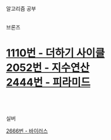 알고리즘 공부

</br>브론즈

[1110번 - 더하기 사이클](https://github.com/Cms4187/Algorithm/blob/main/BackJoon/Bronze/Number_Cycle.py)</br>
[2052번 - 지수연산](https://github.com/Cms4187/Algorithm/blob/main/BackJoon/Bronze/Number_Cal.py)</br>
[2444번 - 피라미드](https://github.com/Cms4187/Algorithm/blob/main/BackJoon/Bronze/Pyramid.py)</br>
</br>
=================================================================
</br>실버

[2666번 - 바이러스](https://github.com/Cms4187/Algorithm/blob/main/BackJoon/Silver/Virus.py)</br>

